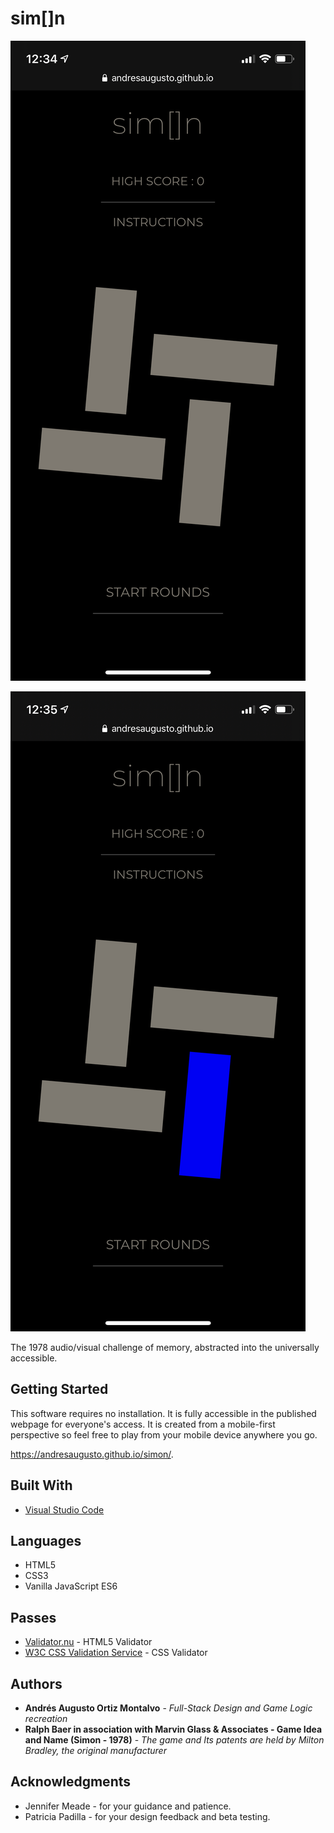# sim[]n

![preview](images/IMG_6077.png)

![preview](images/IMG_6078.png)

The 1978 audio/visual challenge of memory, abstracted into the universally accessible.

## Getting Started

This software requires no installation. It is fully accessible in the published webpage for everyone's access. It is created from a mobile-first perspective so feel free to play from your mobile device anywhere you go.

https://andresaugusto.github.io/simon/.

## Built With

* [Visual Studio Code](https://code.visualstudio.com/)

## Languages

* HTML5
* CSS3
* Vanilla JavaScript ES6

## Passes

* [Validator.nu](https://html5.validator.nu/) - HTML5 Validator
* [W3C CSS Validation Service](https://jigsaw.w3.org/css-validator/) - CSS Validator

## Authors

* **Andrés Augusto Ortiz Montalvo** - *Full-Stack Design and Game Logic recreation*
* **Ralph Baer in association with Marvin Glass & Associates - Game Idea and Name (Simon - 1978)** - *The game and Its patents are held by Milton Bradley, the original manufacturer*

## Acknowledgments

* Jennifer Meade - for your guidance and patience.
* Patricia Padilla - for your design feedback and beta testing.
